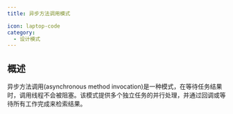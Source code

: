 ```yaml
---
title: 异步方法调用模式

icon: laptop-code
category:
  - 设计模式
---
```


## 概述

异步方法调用(asynchronous method invocation)是一种模式，在等待任务结果时，调用线程不会被阻塞。该模式提供多个独立任务的并行处理，并通过回调或等待所有工作完成来检索结果。